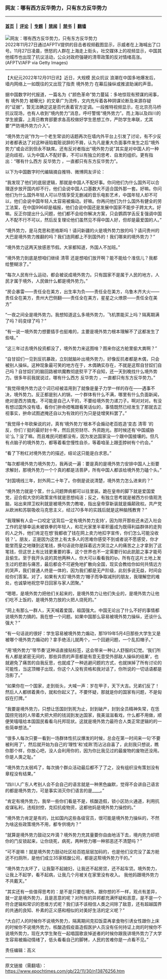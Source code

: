### 网友：哪有西方反华势力，只有东方反华势力

---

#### [首页](../../../..?n13876256) &nbsp;|&nbsp; [评论](../../../../../epoch-comment?n13876256) &nbsp;|&nbsp; [专题](../../../../../epoch-special?n13876256) &nbsp;|&nbsp; [禁闻](../../../../../epoch-news?n13876256) &nbsp;|&nbsp; [禁书](../../../../../books?n13876256) &nbsp;|&nbsp; [翻墙](https://github.com/gfw-breaker/nogfw/blob/master/README.md?n13876256)


<div><img alt="网友：哪有西方反华势力，只有东方反华势力" class="attachment-djy_600_400 size-djy_600_400 wp-post-image" src="https://i.epochtimes.com/assets/uploads/2022/11/id13875088-GettyImages-1245134004-600x400.jpg"/>
<div class="caption">
 2022年11月27日通过AFPTV提供的目击者视频截图显示，示威者在上海喊出了口号。11月27日凌晨，愤怒的人群在上海走上街头，社交媒体上的视频显示，中国其他城市也出现了抗议活动，公众对政府强硬的清零政策的反对情绪高涨。(AFPTV/AFP via Getty Images)
</div></div><hr/><div class="post_content" id="artbody" itemprop="articleBody">
 <!-- article content begin -->
 <p>
  【大纪元2022年12月01日讯】近日，大规模
  <ok href="https://www.epochtimes.com/gb/tag/%E6%B0%91%E4%BC%97%E6%8A%97%E8%AE%AE.html">
   民众抗议
  </ok>
  浪潮在中国多地爆发后，墙内网络上一如既往的又出现了指责
  <ok href="https://www.epochtimes.com/gb/tag/%E5%A2%83%E5%A4%96%E5%8A%BF%E5%8A%9B.html">
   境外势力
  </ok>
  在幕后操纵或推波助澜的声音。
 </p>
 <p>
  据中国数字时代报道，一篇名为《“颜色革命”势力蔓延：多地惊现有预谋的闹事，有
  <ok href="https://www.epochtimes.com/gb/tag/%E5%A2%83%E5%A4%96%E5%8A%BF%E5%8A%9B.html">
   境外势力
  </ok>
  被曝光》的文章广为流传，文内充斥着各种阴谋论断及来源存疑的“证据”，暂无法确定这是否代表着官方定调。一段推特视频显示，在北京亮马桥抗议现场，也有人收到“境内势力”消息，呼吁警惕“境外势力”。而上海以及四川的学生披露，上周日教育部要求各高校做好学生思想工作，严防学生串联，尤其要“严防境外势力介入”。
 </p>
 <p>
  “境外势力说”作为一个老生常谈的话题再次在墙内外平台上引发了讨论，有不少反对者都表达了对这种诬陷栽赃说辞的不屑，认为凡是重大负面事件发生之后“境外势力”或会迟到但永不缺席。还有反对者指出“境外势力说”其实是对中国人的一种逆向歧视，认为中国人不配好事，不可以有独立的思考、自发的组织。更有指出：“哪有什么西方
  <ok href="https://www.epochtimes.com/gb/tag/%E5%8F%8D%E5%8D%8E%E5%8A%BF%E5%8A%9B.html">
   反华势力
  </ok>
  ，一直都只有东方反华势力”。
 </p>
 <p>
  以下为中国数字时代编辑摘自推特、微博网友评论：
 </p>
 <p>
  “我发现了他们的底层逻辑，那就是中国人不配好事。你问他们为什么国外可以合理逐步放开国内却不行，他们会说中国人口基数大不适合国外那一套。好嘛。你问他们为什么国外年轻人可以尽情享受无删减的音乐电影艺术，中国年轻人却不可以，他们会说中国年轻人太容易被煽动。好嘛。你再问他们为什么国外有健全的劳工法案，在中国996却是福报，他们会说中国还是发展中国家不能步子跨太大。好嘛。反正你提出什么问题，他们都不会给你解决方案，只会鹦鹉学舌反复强调中国人不配不行不可以，然后反复理论他们虽然见不得中国人好，但却是最爱国的人。”
 </p>
 <p>
  “境外势力，是马克思和恩格斯吗！请问新疆的火是境外势力放的吗？请问贵州的大巴是境外势力推翻的吗？我们连网都上不到国外的！我们哪来的境外势力？”
 </p>
 <p>
  “境外势力这两天放感恩节假。大家都知道，外国人不加班。”
 </p>
 <p>
  “境外势力到底是想咱们继续
  <ok href="https://www.epochtimes.com/gb/tag/%E6%B8%85%E9%9B%B6.html">
   清零
  </ok>
  还是想咱们放开啊？能不能给个准信儿？我都给整糊涂了。”
 </p>
 <p>
  “每次人民有什么运动，都会被说成境外势力。只有国家不是属于人民的地方，人民才属于境外，人民做什么都是境外势力。”
 </p>
 <p>
  “房企暴雷——责任全在美方，出生率为负——责任全在美方，乌鲁木齐大火——责任全在美方，贵州大巴侧翻——责任全在美方，星星之火燎原——责任全在美方”
 </p>
 <p>
  “一夜之间全是境外势力。我想知道这么多境外势力，飞机票能买上吗？隔离期满了吗？码变绿了吗？”
 </p>
 <p>
  “有一说一境外势力想要插手也挺难的，主要是境外势力根本理解不了这都发生了些啥。”
 </p>
 <p>
  “这三年过去境外投资都没了，境外势力来这图啥？图来你这方舱里偷大粪啊？”
 </p>
 <p>
  “自甘奴们一见到反抗暴政，立刻就脑补出境外势力，好像反抗者都是木偶，只会被别人操纵。这种现象最可笑的地方在于，木偶确实存在，不就是这帮自甘奴们自己吗？自甘奴们的脑回路被垬魔教彻底熨平了不自知，还一天到晚找什么境外势力。很多年前我就说过，哪有什么西方
  <ok href="https://www.epochtimes.com/gb/tag/%E5%8F%8D%E5%8D%8E%E5%8A%BF%E5%8A%9B.html">
   反华势力
  </ok>
  ，一直都只有东方反华势力。”
 </p>
 <p>
  “我觉得境外势力这个词已经被滥用到了就像是量子力学一样的存在——遇事不决，境外势力。反正都是别人的锅，一个群体有什么不满，哪里有什么负面新闻，绝对是西方搞鬼，不可能是自己人干的，不要给境外势力递刀子。啊对对对。有没有想过国外没有墙，看你们拚命捂嘴跟看笑话似的，事情既然已经发生了那就去正视事实，拚命试图遮掩还自以为有效的行为只是徒增笑料罢了。”
 </p>
 <p>
  “我觉得十年砍柴说的对，真有‘境外势力’根本不会煽动老百姓造‘变态
  <ok href="https://www.epochtimes.com/gb/tag/%E6%B8%85%E9%9B%B6.html">
   清零
  </ok>
  ’的反，你们丫挺的最好封十年，然后民穷财尽、外资跑光。那时候还有‘中国威胁论’么？没了嘛。而且难民问题都没有，因为发达国家没一个跟中国接壤的。但凡有点脑子的境外势力，都等着看您慢性自杀，等着咱圣上跟歪脖树有个约会。”
 </p>
 <p>
  “看了下粉红对境外势力的描述，结论这只能是白求恩。”
 </p>
 <p>
  “每次都境外势力境外势力，我再说一遍：要是真的是境外势力安排中国人上街要求解封，那境外势力一个个真的都是活菩萨，所有中国人都该给境外势力磕个头。”
 </p>
 <p>
  “封国境线三年，封外网二十年了。你倒是说说清楚，境外势力怎么进来的？”
 </p>
 <p>
  “境外势力就是个筐，什么问题弊病都可以往里装。跪在皇帝的脚下就是爱国爱党，迎合假大空的政策宣传就是思想纯洁；反之，有独立思考就是被西方价值观洗脑，站出来捍卫权利就是被境外势力教唆，指出皇帝穿新装就是煽颠政权。共产党从欧洲和苏联吸收马克思主义，经过70多年的实践后就是这种脑残教育？”
 </p>
 <p>
  “我理解有人会一口咬定‘这背后一定有境外势力支持’，因为除开那些还未迈入社会工作的足够幸运未被铁拳的年轻人，和花光家里半辈积蓄成为既得利益群体的走狗的人之外，他们肯定在想‘我都收了钱在网上卖力地扣字宣传，你们怎么可能没收钱？’。朋友，正是因为这世上有太多人的苦难你感受不到或者说不愿感受，你才能堂而皇之地赚到这笔钱，换句话说你是踩着远方哭泣之人的痛苦之上才拿到了这笔钱，但这世上有比钱更重要的事，这个世界也不一定需要行如此肮脏之事才能苟且偷生。至于我开头说的其他两种人，你大可以看看我的ip，所有在这片土地上发生过的悲剧与痛苦，最后都会不可避免地扩散向全国，现实会教给你如何共情远方的哭声，我们普通人终是一体的，因为我们都是无产阶级，此刻多说无益，时间会给你们答案。对了，如果有大扣‘境外势力’帽子而争取减刑的朋友，我理解您的难处，也诚挚地祝您早日回家与家人团聚。”
 </p>
 <p>
  “嗯嗯，是境外势力把他们关起来的，是境外势力让他们失业的，是境外势力让他们吃不上饭的，是境外势力放的火把人烧死的。”
 </p>
 <p>
  “网上有那么一群人，天天喊着爱国，祖国强大。中国无论出了什么不好的事情都说境外势力搞的。我在想一个问题。如果中国那么容易被境外势力操纵，还谈什么强大？”
 </p>
 <p>
  “有一句话说的很好：学生容易被境外势力煽动，那1919年5月4日那些大学生又是被哪个境外势力煽动的？拿手绝活儿就两个，一个回避问题，一个乱扣帽子。”
 </p>
 <p>
  “用‘境外势力’‘带节奏’这种话直接贴标签，这会带来一种让人舒服的幻觉。‘我们所有人都是紧密无间的，那些异质的声音都是有意无意受外部敌人操纵的结果’，也就避免了痛苦的自我反思，也就成了一种逃避问题的方式，也就抹掉了所有讨论的可能性，当这顶帽子出现，你这个人没有资格和我对话了，你所说的一切话语都是泡影了。”
 </p>
 <p>
  “如果你在一个国家，走到街头，大喊一声：岁在甲子，天下大吉。兄弟们反了！然后人人都绑着黄巾，就和你起义了。不要怀疑，那就是你的国家有问题，不是匈奴在打牌。”
 </p>
 <p>
  “我要是境外势力，只想让恁国封到死为止，封到破产，封到全员精神失常，在恁国捞完钱的人带着大把大把的钱润到发达国家，我美滋滋看戏，什么都不用做，顺便笑嘻嘻给本国国民看看乌托邦现状。这就是境外势力最符合人类正常逻辑的的一些简单想法。”
 </p>
 <p>
  “很多人每次只要一看到一场群体性抗议爆发的时候，总会在第一时间来一句‘不要被利用了’，然后就开始为自己的‘理性’和‘成熟’而沾沾自喜了，此刻我只想说，瞧你那个样，你放心吧，没人会利用你的，因为你比我见过的最废物的废物还没用。你是人类之耻。”
 </p>
 <p>
  “境外势力太弱鸡了，每次搞个群众活动最后都不了了之，没有组织没有策划没有章程没有结果。”
 </p>
 <p>
  “四川人广东人考别人会不会自己的语言就是一种黑色幽默，觉得不会讲自己语言的都是境外势力，可是事实消灭你们语言的是____。”
 </p>
 <p>
  “肯定有境外势力，我举一些你们看是不是，核酸造假，锁小区防火通道，利用抗疫谋私利，违规封控，克扣抗疫物资，这都他妈是境外势力操控的。”
 </p>
 <p>
  “境外势力肯定是有的，比如国内这些各级官员，很可能是境外势力操纵的，不然为啥这些政策境外不用，都专供境内？”
 </p>
 <p>
  “就算是境外势力鼓动又咋滴？境外势力充其量要你自由地活下去，境内势力却把你的门反锁起来，让你烧死，病死，两种势力哪一种邪恶还不清楚吗？”
 </p>
 <p>
  “可不是嘛！就是境外势力鼓动社区给百姓层层加码的，也是他们没完没了盖方舱还不扫厕所，是他们成立35家核酸公司，都是这帮境外势力干的。”
 </p>
 <p>
  “境外势力太坏了，让我娶不起媳妇，让我还不起房贷，还不起车贷。境外势力，让我上不起学，看不起病，让我几个月被关在家里没有收入。 我他妈跟境外势力不共戴天。”
 </p>
 <p>
  “其实还有一些值得思考的：是不是只要在境外，跟你想的不一样，观点有差异，就一定是境外势力，且是恶意的呢？对所有的异邦都充满怀疑和恶意，是不是一个符合逻辑和常识的思维方式呢？我们该不该相信人类之间除了敌意，还有超越国界的共通的良知、朴素的正义感和相似的对美好生活的定义呢？”
 </p>
 <p>
  “大白打人的时候你不说境外势力，隔离期间克扣饭菜再拿食物引诱女性跟你上床的时候你不说境外势力，核酸造假疫苗造假医护人员没有任何持证上岗的时候你不说境外势力，现在大学生聚在一起唱国歌哀悼逝者的时候你跟我讲境外势力了大学生容易被煽动情绪了，低头看看自己的脚铐，人民的苦难你是一点看不见。”
 </p>
 <p>
  责任编辑：高义
 </p>
 <!-- article content end -->
 <div id="below_article_ad">
 </div>
</div>


---

原文链接（需翻墙）：https://www.epochtimes.com/gb/22/11/30/n13876256.htm
